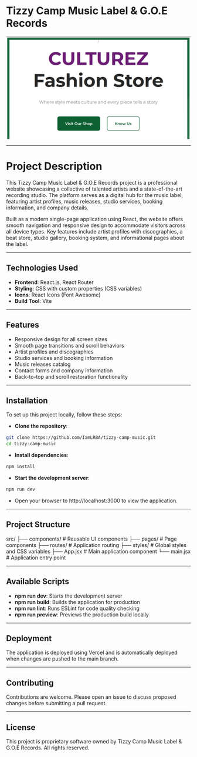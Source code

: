 # Tizzy Camp Music Label & G.O.E Records

![Tizzy Camp Background](./public/images/culturez-bg.PNG)

---

# Project Description

This Tizzy Camp Music Label & G.O.E Records project is a professional website showcasing a collective of talented artists and a state-of-the-art recording studio. The platform serves as a digital hub for the music label, featuring artist profiles, music releases, studio services, booking information, and company details.

Built as a modern single-page application using React, the website offers smooth navigation and responsive design to accommodate visitors across all device types. Key features include artist profiles with discographies, a beat store, studio gallery, booking system, and informational pages about the label.

---

## Technologies Used

- **Frontend**: React.js, React Router
- **Styling**: CSS with custom properties (CSS variables)
- **Icons**: React Icons (Font Awesome)
- **Build Tool**: Vite

---

## Features

- Responsive design for all screen sizes
- Smooth page transitions and scroll behaviors
- Artist profiles and discographies
- Studio services and booking information
- Music releases catalog
- Contact forms and company information
- Back-to-top and scroll restoration functionality

---

## Installation

To set up this project locally, follow these steps:

- **Clone the repository**:

```bash
git clone https://github.com/IamLRBA/tizzy-camp-music.git
cd tizzy-camp-music
```

- **Install dependencies**:

```bash
npm install
```

- **Start the development server**:

```bash
npm run dev
```

- Open your browser to http://localhost:3000 to view the application.

---

## Project Structure

src/
├── components/       # Reusable UI components
├── pages/            # Page components
├── routes/           # Application routing
├── styles/           # Global styles and CSS variables
├── App.jsx           # Main application component
└── main.jsx          # Application entry point

---

## Available Scripts

- **npm run dev**: Starts the development server
- **npm run build**: Builds the application for production
- **npm run lint**: Runs ESLint for code quality checking
- **npm run preview**: Previews the production build locally

---

## Deployment

The application is deployed using Vercel and is automatically deployed when changes are pushed to the main branch.

---

## Contributing

Contributions are welcome. Please open an issue to discuss proposed changes before submitting a pull request.

---

## License

This project is proprietary software owned by Tizzy Camp Music Label & G.O.E Records. All rights reserved.
